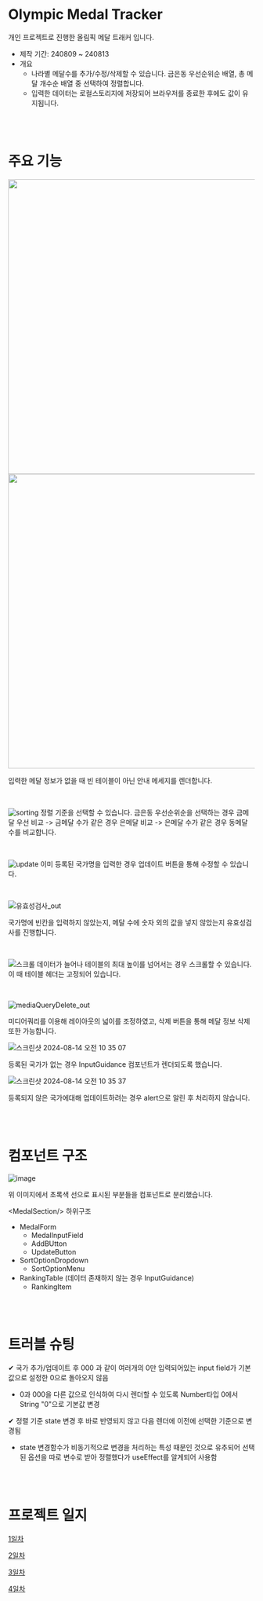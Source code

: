 # Olympic Medal Tracker
개인 프로젝트로 진행한 올림픽 메달 트래커 입니다.
- 제작 기간: 240809 ~ 240813
- 개요
  - 나라별 메달수를 추가/수정/삭제할 수 있습니다. 금은동 우선순위순 배열, 총 메달 개수순 배열 중 선택하여 정렬합니다.
  - 입력한 데이터는 로컬스토리지에 저장되어 브라우저를 종료한 후에도 값이 유지됩니다.

<br>
<br>

# 주요 기능
<img src="https://github.com/user-attachments/assets/a3164bc9-295e-4aad-8f3b-21cda81f87cd" width="600"/>

<img src="https://github.com/user-attachments/assets/8de6333e-15d4-41d1-a4b0-d1c89a5f20e6" width="600"/>

입력한 메달 정보가 없을 때 빈 테이블이 아닌 안내 메세지를 렌더합니다.

<br>

![sorting](https://github.com/user-attachments/assets/e1cecb01-1dec-4bcd-8231-79eef68f710f)
정렬 기준을 선택할 수 있습니다.
금은동 우선순위순을 선택하는 경우 금메달 우선 비교 -> 금메달 수가 같은 경우 은메달 비교 -> 은메달 수가 같은 경우 동메달 수를 비교합니다.

<br>

![update](https://github.com/user-attachments/assets/febbed84-e6ea-41f4-972f-3f4188d0184d)
이미 등록된 국가명을 입력한 경우 업데이트 버튼을 통해 수정할 수 있습니다.

<br>

![유효성검사_out](https://github.com/user-attachments/assets/3722d253-b147-4eb8-9ec8-bf17a028130a)

국가명에 빈칸을 입력하지 않았는지, 메달 수에 숫자 외의 값을 넣지 않았는지 유효성검사를 진행합니다.

<br>

![스크롤](https://github.com/user-attachments/assets/c689d305-f27b-4a93-b4b7-70e314861e4e)
데이터가 늘어나 테이블의 최대 높이를 넘어서는 경우 스크롤할 수 있습니다. 이 때 테이블 헤더는 고정되어 있습니다.

<br>

![mediaQueryDelete_out](https://github.com/user-attachments/assets/579b943c-13ba-42ea-aee7-83ab5db26195)

미디어쿼리를 이용해 레이아웃의 넓이를 조정하였고, 삭제 버튼을 통해 메달 정보 삭제 또한 가능합니다.

![스크린샷 2024-08-14 오전 10 35 07](https://github.com/user-attachments/assets/076b9ed0-4af0-4785-9ee0-ad5bc9f42055)

등록된 국가가 없는 경우 InputGuidance 컴포넌트가 렌더되도록 했습니다.

![스크린샷 2024-08-14 오전 10 35 37](https://github.com/user-attachments/assets/339477cf-5bb6-40df-84b3-33436e61e436)

등록되지 않은 국가에대해 업데이트하려는 경우 alert으로 알린 후 처리하지 않습니다.


<br><br>

# 컴포넌트 구조
![image](https://github.com/user-attachments/assets/3f3d0597-0dcb-48ee-af3f-ad91e43cbd68)

위 이미지에서 초록색 선으로 표시된 부분들을 컴포넌트로 분리했습니다.

<MedalSection\/> 하위구조
- MedalForm
  - MedalInputField
  - AddBUtton
  - UpdateButton
- SortOptionDropdown
  - SortOptionMenu
- RankingTable (데이터 존재하지 않는 경우 InputGuidance)
  - RankingItem

<br><br>

# 트러블 슈팅
✔︎ 국가 추가/업데이트 후 000 과 같이 여러개의 0만 입력되어있는 input field가 기본값으로 설정한 0으로 돌아오지 않음
- 0과 000을 다른 값으로 인식하여 다시 렌더할 수 있도록 Number타입 0에서 String "0"으로 기본값 변경

✔︎ 정렬 기준 state 변경 후 바로 반영되지 않고 다음 렌더에 이전에 선택한 기준으로 변경됨
- state 변경함수가 비동기적으로 변경을 처리하는 특성 때문인 것으로 유추되어 선택된 옵션을 따로 변수로 받아 정렬했다가 useEffect를 알게되어 사용함

<br><br>

# 프로젝트 일지
[1일차](https://nninyeong.tistory.com/70?category=1231101)

[2일차](https://nninyeong.tistory.com/71?category=1231101)

[3일차](https://nninyeong.tistory.com/72?category=1231101)

[4일차](https://nninyeong.tistory.com/73?category=1231101)
